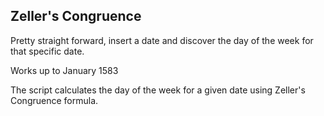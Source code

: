## Zeller's Congruence

Pretty straight forward, insert a date and discover the day of the week for that specific date. 

Works up to January 1583

The script calculates the day of the week for a given date using Zeller's Congruence formula. 
